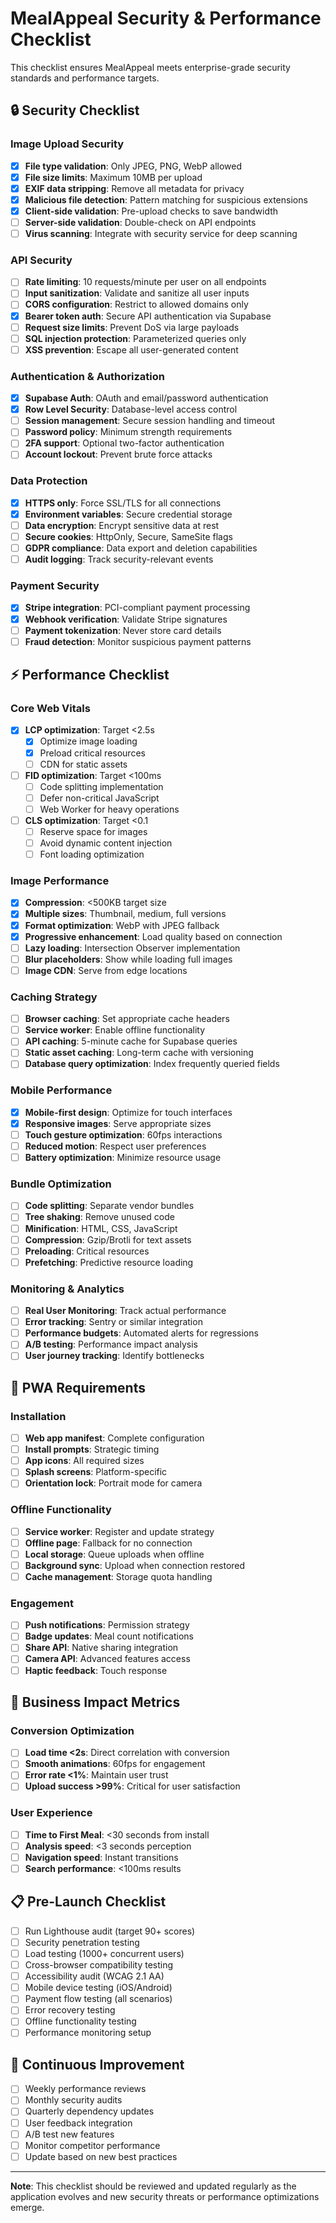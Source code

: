 # MealAppeal Security & Performance Checklist

This checklist ensures MealAppeal meets enterprise-grade security standards and performance targets.

## 🔒 Security Checklist

### Image Upload Security
- [x] **File type validation**: Only JPEG, PNG, WebP allowed
- [x] **File size limits**: Maximum 10MB per upload
- [x] **EXIF data stripping**: Remove all metadata for privacy
- [x] **Malicious file detection**: Pattern matching for suspicious extensions
- [x] **Client-side validation**: Pre-upload checks to save bandwidth
- [ ] **Server-side validation**: Double-check on API endpoints
- [ ] **Virus scanning**: Integrate with security service for deep scanning

### API Security
- [ ] **Rate limiting**: 10 requests/minute per user on all endpoints
- [ ] **Input sanitization**: Validate and sanitize all user inputs
- [ ] **CORS configuration**: Restrict to allowed domains only
- [x] **Bearer token auth**: Secure API authentication via Supabase
- [ ] **Request size limits**: Prevent DoS via large payloads
- [ ] **SQL injection protection**: Parameterized queries only
- [ ] **XSS prevention**: Escape all user-generated content

### Authentication & Authorization
- [x] **Supabase Auth**: OAuth and email/password authentication
- [x] **Row Level Security**: Database-level access control
- [ ] **Session management**: Secure session handling and timeout
- [ ] **Password policy**: Minimum strength requirements
- [ ] **2FA support**: Optional two-factor authentication
- [ ] **Account lockout**: Prevent brute force attacks

### Data Protection
- [x] **HTTPS only**: Force SSL/TLS for all connections
- [x] **Environment variables**: Secure credential storage
- [ ] **Data encryption**: Encrypt sensitive data at rest
- [ ] **Secure cookies**: HttpOnly, Secure, SameSite flags
- [ ] **GDPR compliance**: Data export and deletion capabilities
- [ ] **Audit logging**: Track security-relevant events

### Payment Security
- [x] **Stripe integration**: PCI-compliant payment processing
- [x] **Webhook verification**: Validate Stripe signatures
- [ ] **Payment tokenization**: Never store card details
- [ ] **Fraud detection**: Monitor suspicious payment patterns

## ⚡ Performance Checklist

### Core Web Vitals
- [x] **LCP optimization**: Target <2.5s
  - [x] Optimize image loading
  - [x] Preload critical resources
  - [ ] CDN for static assets
- [ ] **FID optimization**: Target <100ms
  - [ ] Code splitting implementation
  - [ ] Defer non-critical JavaScript
  - [ ] Web Worker for heavy operations
- [ ] **CLS optimization**: Target <0.1
  - [ ] Reserve space for images
  - [ ] Avoid dynamic content injection
  - [ ] Font loading optimization

### Image Performance
- [x] **Compression**: <500KB target size
- [x] **Multiple sizes**: Thumbnail, medium, full versions
- [x] **Format optimization**: WebP with JPEG fallback
- [x] **Progressive enhancement**: Load quality based on connection
- [ ] **Lazy loading**: Intersection Observer implementation
- [ ] **Blur placeholders**: Show while loading full images
- [ ] **Image CDN**: Serve from edge locations

### Caching Strategy
- [ ] **Browser caching**: Set appropriate cache headers
- [ ] **Service worker**: Enable offline functionality
- [ ] **API caching**: 5-minute cache for Supabase queries
- [ ] **Static asset caching**: Long-term cache with versioning
- [ ] **Database query optimization**: Index frequently queried fields

### Mobile Performance
- [x] **Mobile-first design**: Optimize for touch interfaces
- [x] **Responsive images**: Serve appropriate sizes
- [ ] **Touch gesture optimization**: 60fps interactions
- [ ] **Reduced motion**: Respect user preferences
- [ ] **Battery optimization**: Minimize resource usage

### Bundle Optimization
- [ ] **Code splitting**: Separate vendor bundles
- [ ] **Tree shaking**: Remove unused code
- [ ] **Minification**: HTML, CSS, JavaScript
- [ ] **Compression**: Gzip/Brotli for text assets
- [ ] **Preloading**: Critical resources
- [ ] **Prefetching**: Predictive resource loading

### Monitoring & Analytics
- [ ] **Real User Monitoring**: Track actual performance
- [ ] **Error tracking**: Sentry or similar integration
- [ ] **Performance budgets**: Automated alerts for regressions
- [ ] **A/B testing**: Performance impact analysis
- [ ] **User journey tracking**: Identify bottlenecks

## 📱 PWA Requirements

### Installation
- [ ] **Web app manifest**: Complete configuration
- [ ] **Install prompts**: Strategic timing
- [ ] **App icons**: All required sizes
- [ ] **Splash screens**: Platform-specific
- [ ] **Orientation lock**: Portrait mode for camera

### Offline Functionality
- [ ] **Service worker**: Register and update strategy
- [ ] **Offline page**: Fallback for no connection
- [ ] **Local storage**: Queue uploads when offline
- [ ] **Background sync**: Upload when connection restored
- [ ] **Cache management**: Storage quota handling

### Engagement
- [ ] **Push notifications**: Permission strategy
- [ ] **Badge updates**: Meal count notifications
- [ ] **Share API**: Native sharing integration
- [ ] **Camera API**: Advanced features access
- [ ] **Haptic feedback**: Touch response

## 🎯 Business Impact Metrics

### Conversion Optimization
- [ ] **Load time <2s**: Direct correlation with conversion
- [ ] **Smooth animations**: 60fps for engagement
- [ ] **Error rate <1%**: Maintain user trust
- [ ] **Upload success >99%**: Critical for user satisfaction

### User Experience
- [ ] **Time to First Meal**: <30 seconds from install
- [ ] **Analysis speed**: <3 seconds perception
- [ ] **Navigation speed**: Instant transitions
- [ ] **Search performance**: <100ms results

## 📋 Pre-Launch Checklist

- [ ] Run Lighthouse audit (target 90+ scores)
- [ ] Security penetration testing
- [ ] Load testing (1000+ concurrent users)
- [ ] Cross-browser compatibility testing
- [ ] Accessibility audit (WCAG 2.1 AA)
- [ ] Mobile device testing (iOS/Android)
- [ ] Payment flow testing (all scenarios)
- [ ] Error recovery testing
- [ ] Offline functionality testing
- [ ] Performance monitoring setup

## 🚀 Continuous Improvement

- [ ] Weekly performance reviews
- [ ] Monthly security audits
- [ ] Quarterly dependency updates
- [ ] User feedback integration
- [ ] A/B test new features
- [ ] Monitor competitor performance
- [ ] Update based on new best practices

---

**Note**: This checklist should be reviewed and updated regularly as the application evolves and new security threats or performance optimizations emerge.